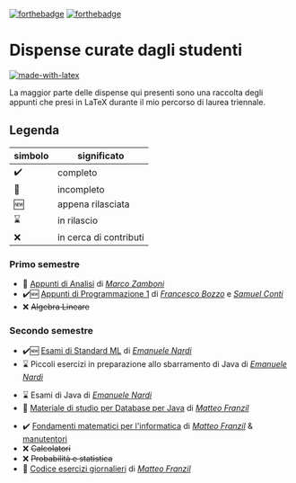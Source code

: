 [![forthebadge](https://forthebadge.com/images/badges/you-didnt-ask-for-this.svg)](https://forthebadge.com)
[![forthebadge](https://forthebadge.com/images/badges/built-with-love.svg)](https://forthebadge.com)

# Dispense curate dagli studenti

[![made-with-latex](https://img.shields.io/badge/Made%20with-LaTeX-1f425f.svg)](https://www.latex-project.org/)

La maggior parte delle dispense qui presenti sono una raccolta degli appunti che presi in LaTeX durante il mio percorso di laurea triennale.

## Legenda

simbolo  | significato
--|--
✔️ | completo
🔨 | incompleto
🆕 | appena rilasciata
⌛ | in rilascio
❌ | in cerca di contributi

### Primo semestre

- 🔨 [Appunti di Analisi](https://github.com/ZamboniM/Analisi1-UNITN) di [_Marco Zamboni_](https://github.com/ZamboniM)
- ✔️🆕 [Appunti di Programmazione 1](https://github.com/FrancescoBozzo/Appunti-Programmazione1/) di [_Francesco Bozzo_](https://github.com/FrancescoBozzo) e [_Samuel Conti_](https://github.com/Samaretas)
- ❌ ~~Algebra Lineare~~


### Secondo semestre

- ✔️🆕 [Esami di Standard ML](https://github.com/emanuelenardi/latex-sml) di [_Emanuele Nardi_](https://github.com/emanuelenardi)
- ⌛ Piccoli esercizi in preparazione allo sbarramento di Java di [_Emanuele Nardi_](https://github.com/emanuelenardi)
<!-- - 🆕 [Piccoli esercizi in preparazione allo sbarramento di Java](https://github.com/emanuelenardi/java-pills) di [_Emanuele Nardi_](https://github.com/emanuelenardi) -->
- ⌛ Esami di Java di [_Emanuele Nardi_](https://github.com/emanuelenardi)
- 🔖 [Materiale di studio per Database per Java](https://github.com/mfranzil/LinguaggiMod1UniTN) di [_Matteo Franzil_](https://github.com/mfranzil)
<!-- - 🆕 [Esami di Java](https://github.com/emanuelenardi/latex-java) di [_Emanuele Nardi_](https://github.com/emanuelenardi) -->
- ✔️ [Fondamenti matematici per l'informatica](https://github.com/mfranzil/TeoremiFMIUniTN) di [_Matteo Franzil_](https://github.com/mfranzil) & [manutentori](https://github.com/mfranzil/FMIUniTN#authors)
- ❌ ~~Calcolatori~~
- ❌ ~~Probabilità e statistica~~
- 🔖 [Codice esercizi giornalieri](https://github.com/mfranzil/PSUniTN/) di [_Matteo Franzil_](https://github.com/mfranzil)
